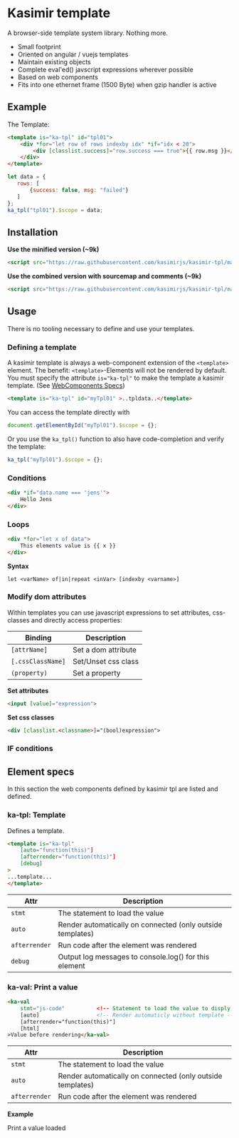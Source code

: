 # Kasimir template

A browser-side template system library. Nothing more.

- Small footprint
- Oriented on angular / vuejs templates
- Maintain existing objects
- Complete eval'ed() javscript expressions wherever possible
- Based on web components
- Fits into one ethernet frame (1500 Byte) when gzip handler is active

## Example

The Template:

```html
<template is="ka-tpl" id="tpl01">
    <div *for="let row of rows indexby idx" *if="idx < 20">
        <div [classlist.success]="row.success === true">{{ row.msg }}</div>
    </div>
</template>
```

```javascript
let data = {
   rows: [
       {success: false, msg: "failed"}
   ]
};
ka_tpl("tpl01").$scope = data;
```


## Installation

**Use the minified version (~9k)**
```html
<script src="https://raw.githubusercontent.com/kasimirjs/kasimir-tpl/master/dist/kasimir-tpl-min.js"></script>
```

**Use the combined version with sourcemap and comments (~9k)**
```html
<script src="https://raw.githubusercontent.com/kasimirjs/kasimir-tpl/master/dist/kasimir-tpl.js"></script>
```

## Usage

There is no tooling necessary to define and use your templates.

### Defining a template

A kasimir template is always a web-component extension of the `<template>` element.
The benefit: `<template>`-Elements will not be rendered by default. You must specify
the attribute `is="ka-tpl"` to make the template a kasimir template. 
(See [WebComponents Specs](https://developer.mozilla.org/en-US/docs/Web/Web_Components/Using_custom_elements))

```html
<template is="ka-tpl" id="myTpl01" >..tpldata..</template>
```

You can access the template directly with 

```javascript
document.getElementById("myTpl01").$scope = {};
```

Or you use the `ka_tpl()` function to also have code-completion and verify the template:

```javascript
ka_tpl("myTpl01").$scope = {};
```


### Conditions

```html
<div *if="data.name === 'jens'">
    Hello Jens
</div>
```

### Loops

```html
<div *for="let x of data">
    This elements value is {{ x }}
</div>
```

**Syntax**

```
let <varName> of|in|repeat <inVar> [indexby <varname>]
```


### Modify dom attributes

Within templates you can use javascript expressions to set attributes, css-classes and directly
access properties:

| Binding | Description |
|---------|-------------|
| `[attrName]`      | Set a dom attribute     |
| `[.cssClassName]` | Set/Unset css class     |
| `(property)`      | Set a property          |

**Set attributes**

```html
<input [value]="expression">
```

**Set css classes**

```html
<div [classlist.<classname>]="(bool)expression">
```

### IF conditions


## Element specs

In this section the web components defined by kasimir tpl are 
listed and defined.

### ka-tpl: Template

Defines a template.

```html
<template is="ka-tpl"
    [auto="function(this)"]
    [afterrender="function(this)"]
    [debug]
>
...template...
</template>
```

| Attr              | Description |
|-------------------|-------------|
| `stmt`            | The statement to load the value |
| `auto`            | Render automatically on connected (only outside templates) |
| `afterrender`     | Run code after the element was rendered |
| `debug`           | Output log messages to console.log() for this element |


### ka-val: Print a value

```html
<ka-val 
    stmt="js-code"          <!-- Statement to load the value to disply -->
    [auto]                  <!-- Render automaticly without template --> 
    [afterrender="function(this)"]
    [html]
>Value before rendering</ka-val>
```

| Attr              | Description |
|-------------------|-------------|
| `stmt`            | The statement to load the value |
| `auto`            | Render automatically on connected (only outside templates) |
| `afterrender`     | Run code after the element was rendered |


**Example**

Print a value loaded 
